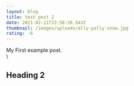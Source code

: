 ```yaml
---
layout: blog
title: test post 2
date: 2021-02-21T22:58:26.543Z
thumbnail: /images/uploads/ally-pally-snow.jpg
rating: -6
---
```

My First example post.\
\
## Heading 2